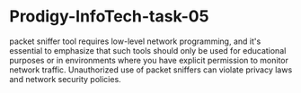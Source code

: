# Prodigy-InfoTech-task-05
 packet sniffer tool requires low-level network programming, and it's essential to emphasize that such tools should only be used for educational purposes or in environments where you have explicit permission to monitor network traffic. Unauthorized use of packet sniffers can violate privacy laws and network security policies.
